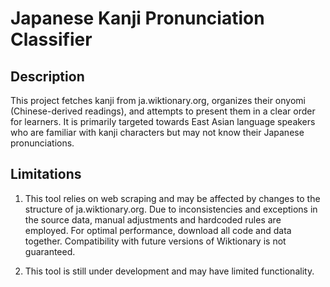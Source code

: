# Japanese Kanji Pronunciation Classifier

## Description

This project fetches kanji from ja.wiktionary.org, organizes their onyomi (Chinese-derived readings), and attempts to present them in a clear order for learners. It is primarily targeted towards East Asian language speakers who are familiar with kanji characters but may not know their Japanese pronunciations.


## Limitations

1. This tool relies on web scraping and may be affected by changes to the structure of ja.wiktionary.org.  Due to inconsistencies and exceptions in the source data, manual adjustments and hardcoded rules are employed. For optimal performance, download all code and data together. Compatibility with future versions of Wiktionary is not guaranteed.

2. This tool is still under development and may have limited functionality.
